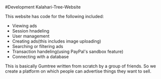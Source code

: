 #Development
Kalahari-Tree-Website

This website has code for the following included:
- Viewing ads
- Session hnadeling
- User management
- Creating ads(this includes image uploading)
- Searching or filtering ads
- Transaction handeling(using PayPal's sandbox feature)
- Connecting with a database

This is basically Gumtree written from scratch by a group of friends. So we create a platform on which people can advertise things they want to sell.
